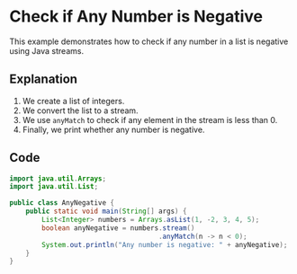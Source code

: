 # Check if Any Number is Negative

This example demonstrates how to check if any number in a list is negative using Java streams.

## Explanation

1. We create a list of integers.
2. We convert the list to a stream.
3. We use `anyMatch` to check if any element in the stream is less than 0.
4. Finally, we print whether any number is negative.

## Code

```java
import java.util.Arrays;
import java.util.List;

public class AnyNegative {
    public static void main(String[] args) {
        List<Integer> numbers = Arrays.asList(1, -2, 3, 4, 5);
        boolean anyNegative = numbers.stream()
                                     .anyMatch(n -> n < 0);
        System.out.println("Any number is negative: " + anyNegative);
    }
}
```